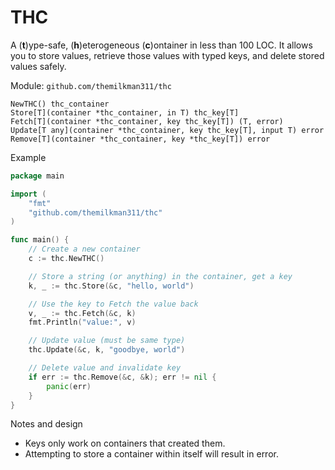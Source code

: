 # THC

A (**t**)ype-safe, (**h**)eterogeneous (**c**)ontainer in less than 100 LOC. It allows you to store values, retrieve those values with typed keys, and delete stored values safely.

Module: `github.com/themilkman311/thc`

```
NewTHC() thc_container
Store[T](container *thc_container, in T) thc_key[T]
Fetch[T](container *thc_container, key thc_key[T]) (T, error)
Update[T any](container *thc_container, key thc_key[T], input T) error
Remove[T](container *thc_container, key *thc_key[T]) error
```

Example

```go
package main

import (
    "fmt"
    "github.com/themilkman311/thc"
)

func main() {
    // Create a new container
    c := thc.NewTHC()

    // Store a string (or anything) in the container, get a key
    k, _ := thc.Store(&c, "hello, world")

    // Use the key to Fetch the value back
    v, _ := thc.Fetch(&c, k)
    fmt.Println("value:", v)

    // Update value (must be same type)
    thc.Update(&c, k, "goodbye, world")

    // Delete value and invalidate key
    if err := thc.Remove(&c, &k); err != nil {
        panic(err)
    }
}
```

Notes and design

- Keys only work on containers that created them.
- Attempting to store a container within itself will result in error.
